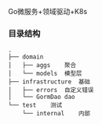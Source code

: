 Go微服务+领域驱动+K8s

### 目录结构
```
.
├── domain
│   ├── aggs    聚合
│   └── models  模型层
├── infrastructure  基础
│   ├── errors  自定义错误
│   └── GormDao dao
└── test    测试
    └── internal    内部

```